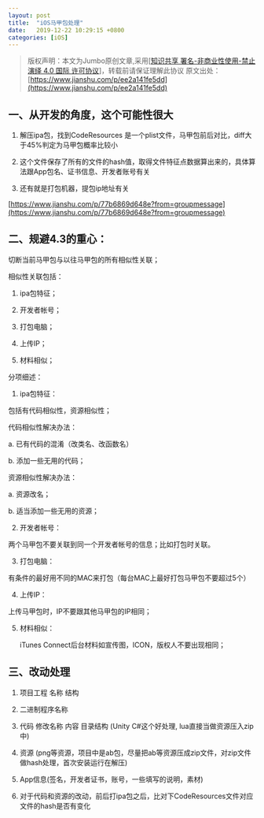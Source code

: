 ```yaml
---
layout: post
title:  "iOS马甲包处理"
date:   2019-12-22 10:29:15 +0800
categories: [iOS]
---
```


>版权声明：本文为Jumbo原创文章,采用[[知识共享 署名-非商业性使用-禁止演绎 4.0 国际 许可协议](https://creativecommons.org/licenses/by-nc-nd/4.0/deed.zh)]，转载前请保证理解此协议
原文出处：[https://www.jianshu.com/p/ee2a141fe5dd](https://www.jianshu.com/p/ee2a141fe5dd)


## 一、从开发的角度，这个可能性很大

1.  解压ipa包，找到CodeResources 是一个plist文件，马甲包前后对比，diff大于45%判定为马甲包概率比较小

2.  这个文件保存了所有的文件的hash值，取得文件特征点数据算出来的，具体算法跟App包名、证书信息、开发者账号有关

3.  还有就是打包机器，提包ip地址有关

[https://www.jianshu.com/p/77b6869d648e?from=groupmessage](https://www.jianshu.com/p/77b6869d648e?from=groupmessage)

## 二、规避4.3的重心：

切断当前马甲包与以往马甲包的所有相似性关联；

相似性关联包括：

1.  ipa包特征；

2.  开发者帐号；

3.  打包电脑；

4.  上传IP；

5.  材料相似；

分项细述：

1.  ipa包特征：

包括有代码相似性，资源相似性；

代码相似性解决办法：

a. 已有代码的混淆（改类名、改函数名）

b. 添加一些无用的代码；

资源相似性解决办法：

a. 资源改名；

b. 适当添加一些无用的资源；

2.  开发者帐号：

两个马甲包不要关联到同一个开发者帐号的信息；比如打包时关联。

3.  打包电脑：

有条件的最好用不同的MAC来打包（每台MAC上最好打包马甲包不要超过5个）

4.  上传IP：

上传马甲包时，IP不要跟其他马甲包的IP相同；

5.  材料相似：

    iTunes Connect后台材料如宣传图，ICON，版权人不要出现相同；

## 三、改动处理

1.  项目工程 名称 结构

2.  二进制程序名称

3.  代码 修改名称 内容 目录结构 (Unity C#这个好处理, lua直接当做资源压入zip中)

4.  资源 (png等资源，项目中是ab包，尽量把ab等资源压成zip文件，对zip文件做hash处理，首次安装运行在解压)

5.  App信息(签名，开发者证书，账号，一些填写的说明，素材)

6.  对于代码和资源的改动，前后打ipa包之后，比对下CodeResources文件对应文件的hash是否有变化
